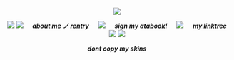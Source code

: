 
<h5 align="center"

![](https://64.media.tumblr.com/4a621cb9bcdd21124e7f4f44f2119e66/643107419897449e-bd/s400x600/958c960feae80ba1d51f82d78bf1fc6d3bb4e9bc.gifv)

![](https://64.media.tumblr.com/989e97a17d7b6979e2b35561639ea5d4/e95425e74245493d-27/s75x75_c1/899d88f0c76ffec07bb23ce97af69a88a0bd50e2.gifv) ![](https://64.media.tumblr.com/543d996654f6fc495b4a5efb3d4d1b0d/6db112062fd09e5c-cd/s75x75_c1/c645818dafa367e526e2f1ccba3102c247b4a1d1.gifv) 　 [about me](https://en.pronouns.page/@6zerb) ノ [rentry](https://rentry.co/6zerb) 　 ![](https://64.media.tumblr.com/f349a7cbd231bd04145fd50aab22eaca/4149a1d35ab9816c-5d/s75x75_c1/a8317198e7f68ebafc6418ec63d5aff88c5d54ee.gifv) 　 sign my [atabook](https://6zerb.atabook.org)! 　 ![](https://64.media.tumblr.com/1c3dfe55c89ef31d08d8909a6aed536e/6fe24381b3ab0462-a1/s75x75_c1/c8ed25b59004d4f0db1c2d8726fcb40648975536.gifv) 　 [my linktree](https://linktr.ee/6zerb) 　![](https://64.media.tumblr.com/d65212d0050b2057686a31a3033377a4/9a5e59d4a20102aa-17/s75x75_c1/f537b0a0585d89556f1dfac7a609449e0dcd6813.gifv) ![](https://64.media.tumblr.com/0cba2e3ae39afeb9a8ec842417fffe1d/7c077bef8cc98d79-46/s75x75_c1/a7a5f23d5c1e4a937cf7006f26f0c1f4828b09bd.gifv)

dont copy my skins


